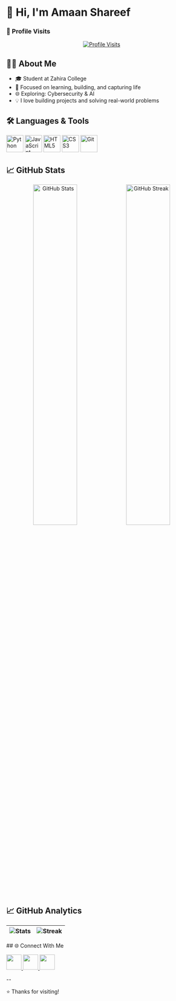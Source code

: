 # 👋 Hi, I'm Amaan Shareef

### 🌟 Profile Visits  
<p align="center">
  <a href="https://github.com/amaan-xyz?tab=followers">
    <img src="https://custom-icon-badges.demolab.com/github/followers/amaan-xyz?color=5B34DA&label=PROFILE%20VISITS&logo=eye" alt="Profile Visits">
  </a>
</p>

## 🧑‍💻 About Me
- 🎓 Student at Zahira College
- 🎯 Focused on learning, building, and capturing life  
- 🌐 Exploring: Cybersecurity & AI 
- 💡 I love building projects and solving real-world problems

## 🛠️ Languages & Tools
<p align="left">
  <img src="https://img.icons8.com/color/48/000000/python.png" alt="Python" width="45" height="45"/>
  <img src="https://img.icons8.com/color/48/000000/javascript.png" alt="JavaScript" width="45" height="45"/>
  <img src="https://img.icons8.com/color/48/000000/html-5.png" alt="HTML5" width="45" height="45"/>
  <img src="https://img.icons8.com/color/48/000000/css3.png" alt="CSS3" width="45" height="45"/>
  <img src="https://img.icons8.com/color/48/000000/git.png" alt="Git" width="45" height="45"/>
</p>

## 📈 GitHub Stats
<p align="center">
  <img src="https://github-readme-stats.vercel.app/api?username=amaanshrf3&show_icons=true&theme=radical&bg_color=0d1117&hide_border=true" alt="GitHub Stats" width="48%"/>
  <img src="https://github-readme-streak-stats.herokuapp.com/?user=amaanshrf3&theme=radical&background=0d1117&hide_border=true" alt="GitHub Streak" width="48%"/>
</p>

## 📈 GitHub Analytics  
<div align="center">

| ![Stats](https://github-readme-stats.vercel.app/api?username=amaan-xyz&show_icons=true&theme=radical&rank_icon=github) | ![Streak](https://streak-stats.demolab.com?user=amaan-xyz&theme=radical&hide_border=true) |
|-----------------------------------------------------------------------------------------------------------------------|------------------------------------------------------------------------------------------|
</div>
## 🌐 Connect With Me
<p align="left">
  <a href="https://instagram.com/justt.lenslife_v1">
    <img src="https://img.icons8.com/fluency/48/000000/instagram-new.png" width="40" height="40"/>
  </a>
  <a href="https://www.linkedin.com/in/amaan-shareef-478657282">
    <img src="https://img.icons8.com/color/48/000000/linkedin.png" width="40" height="40"/>
  </a>
  <a href="mailto:amaanshareef2007@gmail.com">
    <img src="https://img.icons8.com/color/48/000000/gmail.png" width="40" height="40"/>
  </a>
</p>
--

⭐️ Thanks for visiting!
